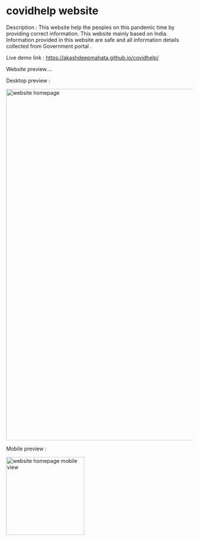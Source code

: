 # covidhelp website
 
 Description : This website help the peoples on this pandemic time by providing correct information. This website mainly based on India. Information provided in this website are safe and all information details collected from Government portal .
 
 Live demo link : https://akashdeepmahata.github.io/covidhelp/

Website preview....

Desktop preview :

<img width="950" alt="website homepage" src="https://user-images.githubusercontent.com/90324172/144702324-36bd5077-02d8-484d-a777-fd0df3df8767.png">

Mobile preview :

<img width="211" alt="website homepage mobile view" src="https://user-images.githubusercontent.com/90324172/144702394-4bd93134-57ec-4a2e-8b26-af9e3d046ad5.png">
